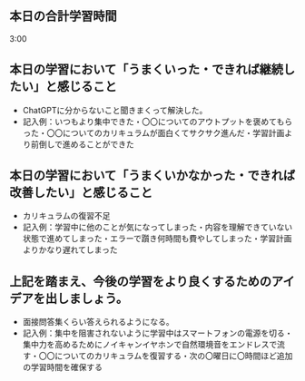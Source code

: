 ## 本日の合計学習時間
3:00

## 本日の学習において「うまくいった・できれば継続したい」と感じること
- ChatGPTに分からないこと聞きまくって解決した。
- 記入例：いつもより集中できた・〇〇についてのアウトプットを褒めてもらった・〇〇についてのカリキュラムが面白くてサクサク進んだ・学習計画より前倒しで進めることができた

## 本日の学習において「うまくいかなかった・できれば改善したい」と感じること
- カリキュラムの復習不足
- 記入例：学習中に他のことが気になってしまった・内容を理解できていない状態で進めてしまった・エラーで躓き何時間も費やしてしまった・学習計画よりかなり遅れてしまった

## 上記を踏まえ、今後の学習をより良くするためのアイデアを出しましょう。
- 面接問答集くらい答えられるようになる。
- 記入例：集中を阻害されないように学習中はスマートフォンの電源を切る・集中力を高めるためにノイキャンイヤホンで自然環境音をエンドレスで流す・〇〇についてのカリキュラムを復習する・次の〇曜日に〇時間ほど追加の学習時間を確保する
